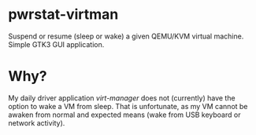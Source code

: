 # pwrstat-virtman
Suspend or resume (sleep or wake) a given QEMU/KVM virtual machine. Simple GTK3 GUI application.

# Why?
My daily driver application *virt-manager* does not (currently) have the option to wake a VM from sleep. That is unfortunate, as my VM cannot be awaken from normal and expected means (wake from USB keyboard or network activity).